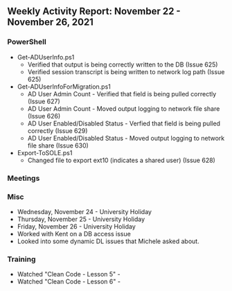 ## Weekly Activity Report: November 22 - November 26, 2021

### PowerShell
* Get-ADUserInfo.ps1
  * Verified that output is being correctly written to the DB (Issue 625)
  * Verified session transcript is being written to network log path (Issue 625)
* Get-ADUserInfoForMigration.ps1
  * AD User Admin Count - Verified that field is being pulled correctly (Issue 627)
  * AD User Admin Count - Moved output logging to network file share (Issue 626)
  * AD User Enabled/Disabled Status - Verfied that field is being pulled correctly (Issue 629)
  * AD User Enabled/Disabled Status - Moved output logging to network file share (Issue 630)
* Export-ToSOLE.ps1
  * Changed file to export ext10 (indicates a shared user) (Issue 628)

### Meetings


### Misc
* Wednesday, November 24 - University Holiday
* Thursday, November 25 - University Holiday
* Friday, November 26 - University Holiday
* Worked with Kent on a DB access issue
* Looked into some dynamic DL issues that Michele asked about.

### Training
* Watched "Clean Code - Lesson 5" - 
* Watched "Clean Code - Lesson 6" -

